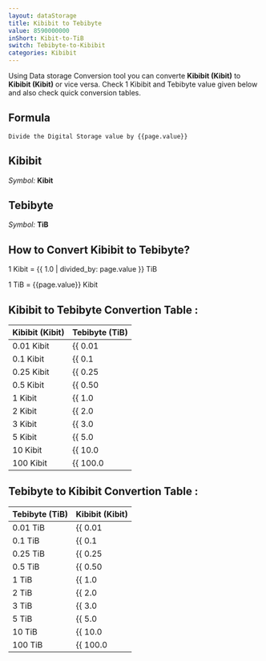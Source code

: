 ```yaml
---
layout: dataStorage
title: Kibibit to Tebibyte
value: 8590000000
inShort: Kibit-to-TiB
switch: Tebibyte-to-Kibibit
categories: Kibibit
---
```


Using Data storage Conversion tool you can converte **Kibibit (Kibit)** to **Kibibit (Kibit)** or vice versa. Check 1 Kibibit and Tebibyte value given below and also check quick conversion tables.

## Formula
`Divide the Digital Storage value by {{page.value}}`

## Kibibit
*Symbol:* **Kibit**

## Tebibyte
*Symbol:* **TiB**

## How to Convert Kibibit to Tebibyte?

1 Kibit = {{ 1.0 | divided_by: page.value }} TiB

1 TiB = {{page.value}} Kibit


## Kibibit to Tebibyte Convertion Table :

| Kibibit (Kibit) | Tebibyte (TiB) |
| ---- | ---- |
| 0.01 Kibit | {{ 0.01 | divided_by: page.value }} TiB |
| 0.1 Kibit | {{ 0.1 | divided_by: page.value }} TiB |
| 0.25 Kibit | {{ 0.25 | divided_by: page.value }} TiB |
| 0.5 Kibit | {{ 0.50 | divided_by: page.value }} TiB |
| 1 Kibit | {{ 1.0 | divided_by: page.value }} TiB |
| 2 Kibit | {{ 2.0 | divided_by: page.value }} TiB |
| 3 Kibit | {{ 3.0 | divided_by: page.value }} TiB |
| 5 Kibit | {{ 5.0 | divided_by: page.value }} TiB |
| 10 Kibit | {{ 10.0 | divided_by: page.value }} TiB |
| 100 Kibit | {{ 100.0 | divided_by: page.value }} TiB |

## Tebibyte to Kibibit Convertion Table :

| Tebibyte (TiB) | Kibibit (Kibit) |
| ---- | ---- |
| 0.01 TiB | {{ 0.01 | times: page.value }} Kibit |
| 0.1 TiB | {{ 0.1 | times: page.value }} Kibit |
| 0.25 TiB | {{ 0.25 | times: page.value }} Kibit |
| 0.5 TiB | {{ 0.50 | times: page.value }} Kibit |
| 1 TiB | {{ 1.0 | times: page.value }} Kibit |
| 2 TiB | {{ 2.0 | times: page.value }} Kibit |
| 3 TiB | {{ 3.0 | times: page.value }} Kibit |
| 5 TiB | {{ 5.0 | times: page.value }} Kibit |
| 10 TiB | {{ 10.0 | times: page.value }} Kibit |
| 100 TiB | {{ 100.0 | times: page.value }} Kibit |


<script>
document.getElementById('selectInput')[3].selected = true
document.getElementById('selectOutput')[17].selected = true
</script>
